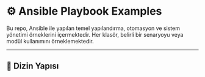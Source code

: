 # ⚙️ Ansible Playbook Examples

Bu repo, Ansible ile yapılan temel yapılandırma, otomasyon ve sistem yönetimi örneklerini içermektedir. Her klasör, belirli bir senaryoyu veya modül kullanımını örneklemektedir.

---

## 📁 Dizin Yapısı
